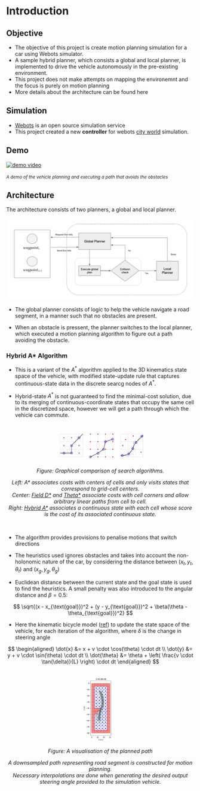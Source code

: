 # Introduction

## Objective

* The objective of this project is create motion planning simulation for a car using Webots simulator.
* A sample hybrid planner, which consists a global and local planner, is implemented to drive the vehicle autonomously in the pre-existing environment.
* This project does not make attempts on mapping the environemnt and the focus is purely on motion planning
* More details about the architecture can be found here 

## Simulation

* [Webots](https://cyberbotics.com/) is an open source simulation service
* This project created a new **controller** for webots [city world](https://cyberbotics.com/doc/automobile/city) simulation.

## Demo

[![demo video](https://lh3.googleusercontent.com/d/1ot2YdU9SEGdH5RHufWEMdg8iEQiGyXuR)](https://drive.google.com/file/d/1ot2YdU9SEGdH5RHufWEMdg8iEQiGyXuR/view)

*<small>A demo of the vehicle planning and executing a path that avoids the obstacles</small>*

## Architecture

The architecture consists of two planners, a global and local planner.

![screenshot](doc/arch.png)

* The global planner consists of logic to help the vehicle navigate a road segment, in a manner such that no obstacles are present.

* When an obstacle is pressent, the planner switches to the local planner, which executed a motion planning algorithm to figure out a path avoiding the obstacle.

### Hybrid A* Algorithm

* This is a variant of the $A^*$ algorithm applied to the 3D kinematics state space of the vehicle, with modified state-update rule that captures continuous-state data in the discrete searcg nodes of $A^*$.

* Hybrid-state $A^*$ is not guaranteed to find the minimal-cost solution, due to its merging of continuous-coordinate states that occupy the same cell in the discretized space, however we will get a path through which the vehicle can commute.

<br>
<div align="center">

  <img src="doc/hybrid_astar.png" alt="Graphical comparison of search algorithms" width="50%">

  <p><em>Figure: Graphical comparison of search algorithms.</em></p>
  <p><em>Left: A* associates costs with centers of cells and only visits states that correspond to grid-cell centers.<br>
  Center: <a href="https://www.semanticscholar.org/paper/The-Field-D-*-Algorithm-for-Improved-Path-Planning-Ferguson-Stentz/58f3bc8c12ee8df30b3e9564fdd071e729408653">Field D*</a> and <a href="https://arxiv.org/abs/1401.3843">Theta*</a> associate costs with cell corners and allow arbitrary linear paths from cell to cell.<br>
  Right: <a href="https://www.semanticscholar.org/paper/Practical-Search-Techniques-in-Path-Planning-for-Dolgov/62a7cf939e24bf542958489ea75bb7551f16e43f">Hybrid A*</a> associates a continuous state with each cell whose score is the cost of its associated continuous state.</em></p>

</div>
<br>

* The algorithm provides provisions to penalise motions that switch directions

* The heuristics used ignores obstacles and takes into account the non-holonomic nature of the car, by considering the distance between $(x_t, y_t, \theta_t)$ and $(x_g, y_g, \theta_g)$

* Euclidean distance between the current state and the goal state is used to find the heuristics. A small penalty was also introduced to the angular distance and $\beta=0.5$:
<div align="center">

$$
\sqrt{(x - x_{\text{goal}})^2 + (y - y_{\text{goal}})^2 + \beta(\theta - \theta_{\text{goal}})^2}
$$

</div>


* Here the kinematic bicycle model (<a href="https://ieeexplore.ieee.org/document/7995816">ref</a>) to update the state space of the vehicle, for each iteration of the algorithm, where $\delta$ is the change in steering angle
<div align="center">

$$
\begin{aligned}
    \dot{x} &= x + v \cdot \cos(\theta) \cdot dt \\
    \dot{y} &= y + v \cdot \sin(\theta) \cdot dt \\
    \dot{\theta} &= \theta + \left( \frac{v \cdot \tan(\delta)}{L} \right) \cdot dt
\end{aligned}
$$

</div>

<br>
<div align="center">

  <img src="doc/hybrid_astar_viz.png" alt="Graphical comparison of search algorithms" width="25%">

  <p><em>Figure: A visualisation of the planned path</em></p>
  <p><em>A downsampled path representing road segment is constructed for motion planning.<br>Necessary interpolations are done when generating the desired output steering angle provided to the simulation vehicle.</em></p>

</div>
<br>